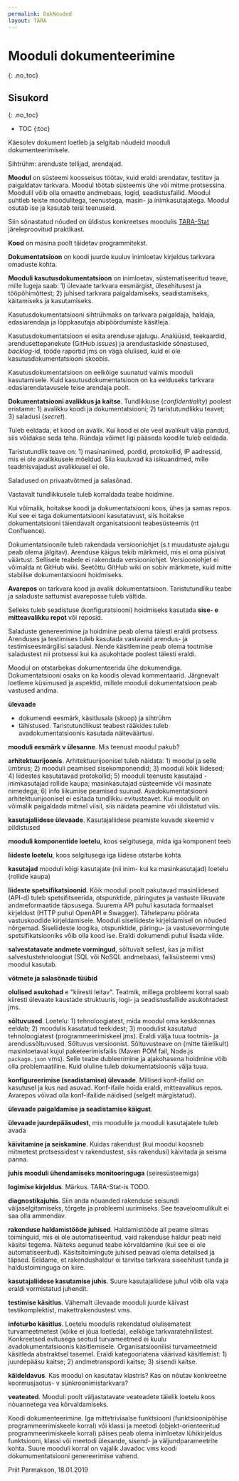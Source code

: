 ```yaml
---
permalink: DokNouded
layout: TARA
---
```


# Mooduli dokumenteerimine
{: .no_toc}

## Sisukord
{: .no_toc}

- TOC
{:toc}

Käesolev dokument loetleb ja selgitab nõudeid mooduli dokumenteerimisele.

Sihtrühm: arenduste tellijad, arendajad.

**Moodul** on süsteemi koosseisus töötav, kuid eraldi arendatav, testitav ja paigaldatav tarkvara. Moodul töötab süsteemis ühe või mitme protsessina. Moodulil võib olla omaette andmebaas, logid, seadistusfailid. Moodul suhtleb teiste moodulitega, teenustega, masin- ja inimkasutajatega. Moodul osutab ise ja kasutab teisi teenuseid.

Siin sõnastatud nõuded on üldistus konkreetses moodulis  [TARA-Stat](https://e-gov.github.io/TARA-Stat/Dokumentatsioon) järeleproovitud praktikast.

**Kood** on masina poolt täidetav programmitekst.

**Dokumentatsioon** on koodi juurde kuuluv inimloetav kirjeldus tarkvara omaduste kohta.

**Mooduli kasutusdokumentatsioon** on inimloetav, süstematiseeritud teave, mille lugeja saab: 1) ülevaate tarkvara eesmärgist, ülesehitusest ja tööpõhimõttest; 2) juhised tarkvara paigaldamiseks, seadistamiseks, käitamiseks ja kasutamiseks.

Kasutusdokumentatsiooni sihtrühmaks on tarkvara paigaldaja, haldaja, edasiarendaja ja lõppkasutaja abipöördumiste käsitleja.

Kasutusdokumentatsioon ei esita arenduse ajalugu. Analüüsid, teekaardid, arendusettepanekute (GitHub _issues_) ja arendustaskide sõnastused, _backlog_-id, tööde raportid jms on väga olulised, kuid ei ole kasutusdokumentatsiooni skoobis.

Kasutusdokumentatsioon on eelkõige suunatud valmis mooduli kasutamisele. Kuid kasutusdokumentatsioon on ka eelduseks tarkvara edasiarendatavusele teise arendaja poolt. 

**Dokumentatsiooni avalikkus ja kaitse**. Tundlikkuse (_confidentiality_) poolest eristame: 1) avalikku koodi ja dokumentatsiooni; 2) taristutundlikku teavet; 3) saladusi (_secret_).

Tuleb eeldada, et kood on avalik. Kui kood ei ole veel avalikult välja pandud, siis võidakse seda teha. Ründaja võimet ligi pääseda koodile tuleb eeldada.

Taristutundlik teave on: 1) masinanimed, pordid, protokollid, IP aadressid, mis ei ole avalikkusele mõeldud. Siia kuuluvad ka isikuandmed, mille teadmisvajadust avalikkusel ei ole.

Saladused on privaatvõtmed ja salasõnad.

Vastavalt tundlikkusele tuleb korraldada teabe hoidmine.

Kui võimalik, hoitakse koodi ja dokumentatsiooni koos, ühes ja samas repos. Kui see ei taga dokumentatsiooni kasutatavust, siis hoitakse dokumentatsiooni täiendavalt organisatsiooni teabesüsteemis (nt Confluence).

Dokumentatsioonile tuleb rakendada versiooniohjet (s.t muudatuste ajalugu peab olema jälgitav). Arenduse käigus tekib märkmeid, mis ei oma püsivat väärtust. Sellisele teabele ei rakendada versiooniohjet. Versiooniohjet ei võimalda nt GitHub wiki. Seetõttu GitHub wiki on sobiv märkmete, kuid mitte stabiilse dokumentatsiooni hoidmiseks.

**Avarepos** on tarkvara kood ja avalik dokumentatsioon. Taristutundliku teabe ja saladuste sattumist avareposse tuleb vältida.

Selleks tuleb seadistuse (konfiguratsiooni) hoidmiseks kasutada **sise- e mitteavalikku repot** või reposid.

Saladuste genereerimine ja hoidmine peab olema täiesti eraldi protsess. Arenduses ja testimises tuleb kasutada vastavaid arendus- ja testimiseesmärgilisi saladusi. Nende käsitlemine peab olema tootmise saladustest nii protsessi kui ka asukohtade poolest täiesti eraldi. 

Moodul on otstarbekas dokumenteerida ühe dokumendiga. Dokumentatsiooni osaks on ka koodis olevad kommentaarid. Järgnevalt loetleme küsimused ja aspektid, millele mooduli dokumentatsioon peab vastused andma. 

**ülevaade**

  - dokumendi eesmärk, käsitlusala (skoop) ja sihtrühm
  - tähistused. Taristutundlikust teabest rääkides tuleb avadokumentatsioonis kasutada näiteväärtusi.

**mooduli eesmärk v ülesanne**. Mis teenust moodul pakub?

**arhitektuurijoonis**. Arhitektuurijoonisel tuleb näidata: 1) moodul ja selle ümbrus; 2) mooduli peamised sisekomponendid; 3) mooduli kõik liidesed; 4) liidestes kasutatavad protokollid; 5) mooduli teenuste kasutajad - inimkasutajad rollide kaupa; masinkasutajad süsteemide või masinate nimedega; 6) info liikumise peamised suunad. Avadokumentatsiooni arhitektuurijoonisel ei esitada tundlikku evitusteavet. Kui moodulit on võimalik paigaldada mitmel viisil, siis näidata peamine või üldistatud viis.

**kasutajaliidese ülevaade**. Kasutajaliidese peamiste kuvade skeemid v pildistused

**mooduli komponentide loetelu**, koos selgitusega, mida iga komponent teeb

**liideste loetelu**, koos selgitusega iga liidese otstarbe kohta

**kasutajad** mooduli kõigi kasutajate (nii inim- kui ka masinkasutajad) loetelu (rollide kaupa)

**liideste spetsifikatsioonid**. Kõik mooduli poolt pakutavad masinliidesed (API-d) tuleb spetsifitseerida, otspunktide, päringutes ja vastuste liikuvate andmeformaatide täpsusega. Suurema API puhul kasutada formaalset kirjeldust (HTTP puhul OpenAPI e Swagger). Tähelepanu pöörata vastuskoodide kirjeldamisele. Mooduli siseliideste kirjeldamisel on nõuded nõrgemad. Siseliideste loogika, otspunktide, päringu- ja vastusevormingute spetsifikatsiooniks võib olla kood ise. Eraldi dokumendi puhul lisada viide.

**salvestatavate andmete vormingud**, sõltuvalt sellest, kas ja millist salvestustehnoloogiat (SQL või NoSQL andmebaasi, failisüsteemi vms) moodul kasutab.

**võtmete ja salasõnade tüübid**

**olulised asukohad** e "kiiresti leitav". Teatmik, millega probleemi korral saab kiiresti ülevaate kaustade struktuuris, logi- ja seadistusfailide asukohtadest jms.

**sõltuvused**. Loetelu: 1) tehnoloogiatest, mida moodul oma keskkonnas eeldab; 2) moodulis kasutatud teekidest; 3) moodulist kasutatud tehnoloogiatest (programmeerimiskeel jms). Eraldi välja tuua tootmis- ja arendussõltuvused. Sõltuvus versioonist. Sõltuvusteave on (mitte täielikult) masinloetaval kujul paketeerimisfailis (Maven POM fail, Node.js `package.json` vms). Selle teabe dubleerimine ja ajakohasena hoidmine võib olla problemaatiline. Kuid oluline tuleb dokumentatsioonis välja tuua.

**konfigureerimise (seadistamise) ülevaade**. Millised konf-ifailid on kasutusel ja kus nad asuvad. Konf-ifaile hoida eraldi, mitteavalikus repos. Avarepos võivad olla konf-ifailide näidised (selgelt märgistatud).

**ülevaade paigaldamise ja seadistamise käigust**.

**ülevaade juurdepääsudest**, mis moodulile ja mooduli kasutajatele tuleb avada

**käivitamine ja seiskamine**. Kuidas rakendust (kui moodul koosneb mitmetest protsessidest v rakendustest, siis rakendusi) käivitada ja seisma panna.

**juhis mooduli ühendamiseks monitooringuga** (seiresüsteemiga)

**logimise kirjeldus**. Märkus. TARA-Stat-is TODO.

**diagnostikajuhis**. Siin anda nõuanded rakenduse seisundi väljaselgitamiseks, tõrgete ja probleemi uurimiseks. See teaveloomulikult ei saa olla ammendav.

**rakenduse haldamistööde juhised**. Haldamistööde all peame silmas toiminguid, mis ei ole automatiseeritud, vaid rakenduse haldur peab neid käsitsi tegema. Näiteks aegunud teabe kõrvaldamine (kui see ei ole automatiseeritud). Käsitsitoimingute juhised peavad olema detailsed ja täpsed. Eeldame, et rakendushaldur ei tarvitse tarkvara siseehitust tunda ja haldustoiminguga on kiire.

**kasutajaliidese kasutamise juhis**. Suure kasutajaliidese juhul võib olla vaja eraldi vormistatud juhendit.

**testimise käsitlus**. Vähemalt ülevaade mooduli juurde käivast testikomplektist, makettrakendustest vms.

**infoturbe käsitlus**. Loetelu moodulis rakendatud olulisematest turvameetmetest (kõike ei jõua loetleda), eelkõige tarkvaratehnilistest. Konkreetsed evitusega seotud turvameetmed ei kuulu avadokumentatsioonis käsitlemisele. Organisatsioonilisi turvameetmeid käsitleda abstraktsel tasemel. Eraldi kategooriatena väärivad käsitlemist: 1) juurdepääsu kaitse; 2) andmetranspordi kaitse; 3) sisendi kaitse.

**käideldavus**. Kas moodul on kasutatav klastris? Kas on nõutav konkreetne koormusjaotus- v sünkroonimistarkvara?

**veateated**. Mooduli poolt väljastatavate veateadete täielik loetelu koos nõuannetega vea kõrvaldamiseks.

Koodi dokumenteerimine. Iga mittetriviaalse funktsiooni (funktsioonipõhise programmeerimiskeele korral) või klassi ja meetodi (objekt-orienteeritud programmeerimiskeele korral) päises peab olema inimloetav lühikirjeldus funktsiooni, klassi või meetodi ülesande, sisend- ja väljundparameetrite kohta. Suure mooduli korral on vajalik Javadoc vms koodi dokumumentatsiooni genereerimise vahend.

Priit Parmakson, 18.01.2019




 